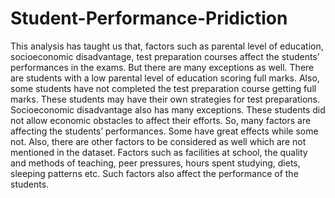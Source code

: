 # Student-Performance-Pridiction
This analysis has taught us that, factors such as parental level of education, socioeconomic disadvantage, test preparation courses affect the students’ performances in the exams. But there are many exceptions as well. There are students with a low parental level of education scoring full marks. Also, some students have not completed the test preparation course getting full marks. These students may have their own strategies for test preparations. Socioeconomic disadvantage also has many exceptions. These students did not allow economic obstacles to affect their efforts. So, many factors are affecting the students’ performances. Some have great effects while some not. Also, there are other factors to be considered as well which are not mentioned in the dataset. Factors such as facilities at school, the quality and methods of teaching, peer pressures, hours spent studying, diets, sleeping patterns etc. Such factors also affect the performance of the students.

